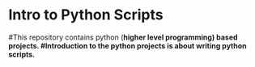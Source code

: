<h1>Intro to Python Scripts</h1>
#This repository contains python (<strong>higher level programming<strong>) based projects.
#Introduction to the python projects is about writing python scripts. 